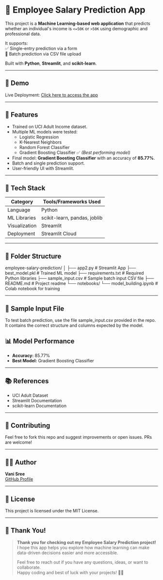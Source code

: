 # 🧠 Employee Salary Prediction App

This project is a **Machine Learning-based web application** that predicts whether an individual's income is `<=50K` or `>50K` using demographic and professional data.

It supports:  
✅ Single-entry prediction via a form  
📂 Batch prediction via CSV file upload  

Built with **Python**, **Streamlit**, and **scikit-learn**.

---

## 🚀 Demo  
Live Deployment: [Click here to access the app](https://employee-salary-prediction-yagq4bbmmov5ut8w7egc56.streamlit.app/)

---

## 📌 Features

- Trained on UCI Adult Income dataset.  
- Multiple ML models were tested:  
  - Logistic Regression  
  - K-Nearest Neighbors  
  - Random Forest Classifier  
  - Gradient Boosting Classifier ✅ *(Best performing model)*  
- Final model: **Gradient Boosting Classifier** with an accuracy of **85.77%**.  
- Batch and single prediction support.  
- User-friendly UI with Streamlit.

---

## 🧠 Tech Stack

| Category       | Tools/Frameworks Used               |
| -------------- | --------------------------------- |
| Language       | Python                            |
| ML Libraries   | scikit-learn, pandas, joblib      |
| Visualization  | Streamlit                        |
| Deployment     | Streamlit Cloud                  |

---

## 📂 Folder Structure
employee-salary-prediction/
│
├── app2.py                # Streamlit App
├── best_model.pkl         # Trained ML model
├── requirements.txt       # Required Python libraries
├── sample_input.csv       # Sample batch input CSV file
├── README.md              # Project readme
└── notebooks/
    └── model_building.ipynb   # Colab notebook for training

---

## 📄 Sample Input File
To test batch prediction, use the file sample_input.csv provided in the repo.
It contains the correct structure and columns expected by the model.

## 📊 Model Performance

- **Accuracy:** 85.77%  
- **Best Model:** Gradient Boosting Classifier

---

## 📚 References

- UCI Adult Dataset  
- Streamlit Documentation  
- scikit-learn Documentation  

---

## 🤝 Contributing

Feel free to fork this repo and suggest improvements or open issues. PRs are welcome!

---

## 🧑‍💻 Author

**Vani Sree**  
[GitHub Profile](https://github.com/vanisree2204-sys)

---

## 📌 License

This project is licensed under the MIT License.

---

## 🎉 Thank You!

> **Thank you for checking out my Employee Salary Prediction project!**  
> I hope this app helps you explore how machine learning can make data-driven decisions easier and more accessible.  
>  
> Feel free to reach out if you have any questions, ideas, or want to collaborate.  
> Happy coding and best of luck with your projects! 🚀😊
